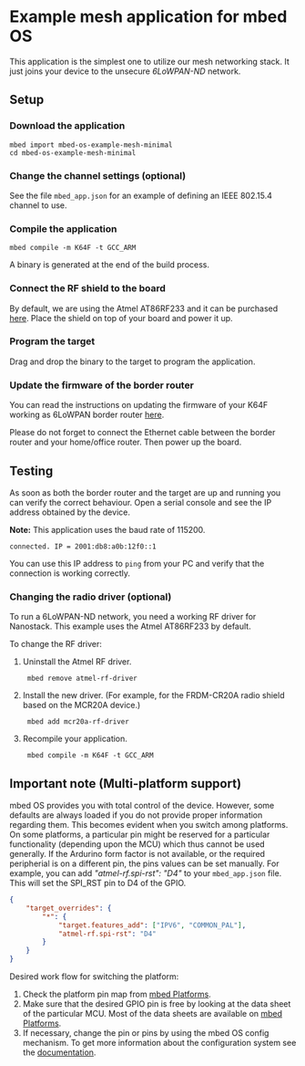 # Example mesh application for mbed OS

This application is the simplest one to utilize our mesh networking stack. It just joins your device to the unsecure *6LoWPAN-ND* network.

## Setup

### Download the application

```
mbed import mbed-os-example-mesh-minimal
cd mbed-os-example-mesh-minimal
```

### Change the channel settings (optional)

See the file `mbed_app.json` for an example of defining an IEEE 802.15.4 channel to use.

### Compile the application

```
mbed compile -m K64F -t GCC_ARM
```

A binary is generated at the end of the build process.

### Connect the RF shield to the board

By default, we are using the Atmel AT86RF233 and it can be purchased [here](https://firefly-iot.com/product/firefly-arduino-shield-2-4ghz/). Place the shield on top of your board and power it up.

### Program the target

Drag and drop the binary to the target to program the application.

### Update the firmware of the border router

You can read the instructions on updating the firmware of your K64F working as 6LoWPAN border router [here](https://github.com/ARMmbed/mbed-os-example-client#mbed-gateway).

Please do not forget to connect the Ethernet cable between the border router and your home/office router. Then power up the board.

## Testing

As soon as both the border router and the target are up and running you can verify the correct behaviour. Open a serial console and see the IP address obtained by the device.

<span class="notes">**Note:** This application uses the baud rate of 115200.</span>

```
connected. IP = 2001:db8:a0b:12f0::1
```

You can use this IP address to `ping` from your PC and verify that the connection is working correctly.

### Changing the radio driver (optional)

To run a 6LoWPAN-ND network, you need a working RF driver for Nanostack. This example uses the Atmel AT86RF233 by default. 

To change the RF driver:

1. Uninstall the Atmel RF driver.

        mbed remove atmel-rf-driver

2. Install the new driver. (For example, for the FRDM-CR20A radio shield based on the MCR20A device.)

        mbed add mcr20a-rf-driver

3. Recompile your application.

        mbed compile -m K64F -t GCC_ARM

## Important note (Multi-platform support)

mbed OS provides you with total control of the device. However, some defaults are always loaded if you do not provide proper information regarding them. This becomes evident when you switch among platforms. On some platforms, a particular pin might be reserved for a particular functionality (depending upon the MCU) which thus cannot be used generally. If the Ardurino form factor is not available, or the required peripherial is on a different pin, the pins values can be set manually. For example, you can add *"atmel-rf.spi-rst": "D4"* to your `mbed_app.json` file. This will set the SPI_RST pin to D4 of the GPIO.

```json
{
    "target_overrides": {
        "*": {
            "target.features_add": ["IPV6", "COMMON_PAL"],
            "atmel-rf.spi-rst": "D4"
        }
    }
}
```

Desired work flow for switching the platform:

1. Check the platform pin map from [mbed Platforms](https://developer.mbed.org/platforms/).
2. Make sure that the desired GPIO pin is free by looking at the data sheet of the particular MCU. Most of the data sheets are available on [mbed Platforms](https://developer.mbed.org/platforms/). 
3. If necessary, change the pin or pins by using the mbed OS config mechanism. To get more information about the configuration system see the [documentation](https://github.com/ARMmbed/mbed-os/blob/master/docs/config_system.md).
